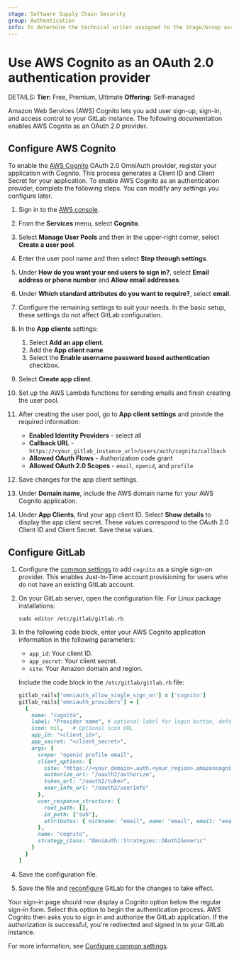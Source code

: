 ```yaml
---
stage: Software Supply Chain Security
group: Authentication
info: To determine the technical writer assigned to the Stage/Group associated with this page, see https://handbook.gitlab.com/handbook/product/ux/technical-writing/#assignments
---
```


# Use AWS Cognito as an OAuth 2.0 authentication provider

DETAILS:
**Tier:** Free, Premium, Ultimate
**Offering:** Self-managed

Amazon Web Services (AWS) Cognito lets you add user sign-up, sign-in, and access control to your GitLab instance.
The following documentation enables AWS Cognito as an OAuth 2.0 provider.

## Configure AWS Cognito

To enable the [AWS Cognito](https://aws.amazon.com/cognito/) OAuth 2.0 OmniAuth provider, register your application with Cognito. This process generates a Client ID and Client Secret for your application.
To enable AWS Cognito as an authentication provider, complete the following steps. You can modify any settings you configure later.

1. Sign in to the [AWS console](https://console.aws.amazon.com/console/home).
1. From the **Services** menu, select **Cognito**.
1. Select **Manage User Pools** and then in the upper-right corner, select **Create a user pool**.
1. Enter the user pool name and then select **Step through settings**.
1. Under **How do you want your end users to sign in?**, select **Email address or phone number** and **Allow email addresses**.
1. Under **Which standard attributes do you want to require?**, select **email**.
1. Configure the remaining settings to suit your needs. In the basic setup, these settings do not affect GitLab configuration.
1. In the **App clients** settings:
   1. Select **Add an app client**.
   1. Add the **App client name**.
   1. Select the **Enable username password based authentication** checkbox.
1. Select **Create app client**.
1. Set up the AWS Lambda functions for sending emails and finish creating the user pool.
1. After creating the user pool, go to **App client settings** and provide the required information:

   - **Enabled Identity Providers** - select all
   - **Callback URL** - `https://<your_gitlab_instance_url>/users/auth/cognito/callback`
   - **Allowed OAuth Flows** - Authorization code grant
   - **Allowed OAuth 2.0 Scopes** - `email`, `openid`, and `profile`

1. Save changes for the app client settings.
1. Under **Domain name**, include the AWS domain name for your AWS Cognito application.
1. Under **App Clients**, find your app client ID. Select **Show details** to display the app client secret. These values correspond to the OAuth 2.0 Client ID and Client Secret. Save these values.

## Configure GitLab

1. Configure the [common settings](../../integration/omniauth.md#configure-common-settings)
   to add `cognito` as a single sign-on provider. This enables Just-In-Time
   account provisioning for users who do not have an existing GitLab account.
1. On your GitLab server, open the configuration file. For Linux package installations:

   ```shell
   sudo editor /etc/gitlab/gitlab.rb
   ```

1. In the following code block, enter your AWS Cognito application information in the following parameters:

   - `app_id`: Your client ID.
   - `app_secret`: Your client secret.
   - `site`: Your Amazon domain and region.

   Include the code block in the `/etc/gitlab/gitlab.rb` file:

   ```ruby
   gitlab_rails['omniauth_allow_single_sign_on'] = ['cognito']
   gitlab_rails['omniauth_providers'] = [
     {
       name: "cognito",
       label: "Provider name", # optional label for login button, defaults to "Cognito"
       icon: nil,   # Optional icon URL
       app_id: "<client_id>",
       app_secret: "<client_secret>",
       args: {
         scope: "openid profile email",
         client_options: {
           site: "https://<your_domain>.auth.<your_region>.amazoncognito.com",
           authorize_url: "/oauth2/authorize",
           token_url: "/oauth2/token",
           user_info_url: "/oauth2/userInfo"
         },
         user_response_structure: {
           root_path: [],
           id_path: ["sub"],
           attributes: { nickname: "email", name: "email", email: "email" }
         },
         name: "cognito",
         strategy_class: "OmniAuth::Strategies::OAuth2Generic"
       }
     }
   ]
   ```

1. Save the configuration file.
1. Save the file and [reconfigure](../restart_gitlab.md#reconfigure-a-linux-package-installation) GitLab for the changes to take effect.

Your sign-in page should now display a Cognito option below the regular sign-in form.
Select this option to begin the authentication process.
AWS Cognito then asks you to sign in and authorize the GitLab application.
If the authorization is successful, you're redirected and signed in to your GitLab instance.

For more information, see [Configure common settings](../../integration/omniauth.md#configure-common-settings).
